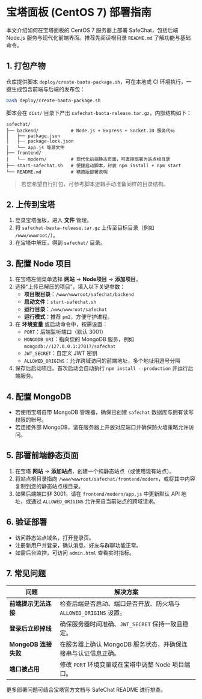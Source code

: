 # 宝塔面板 (CentOS 7) 部署指南

本文介绍如何在宝塔面板的 CentOS 7 服务器上部署 SafeChat，包括后端 Node.js 服务与现代化前端界面。推荐先阅读根目录 `README.md` 了解功能与基础命令。

## 1. 打包产物

仓库提供脚本 `deploy/create-baota-package.sh`，可在本地或 CI 环境执行，一键生成包含前端与后端的发布包：

```bash
bash deploy/create-baota-package.sh
```

脚本会在 `dist/` 目录下产出 `safechat-baota-release.tar.gz`，内部结构如下：

```
safechat/
├── backend/            # Node.js + Express + Socket.IO 服务代码
│   ├── package.json
│   ├── package-lock.json
│   └── app.js 等源文件
├── frontend/
│   └── modern/         # 现代化前端静态页面，可直接部署为站点根目录
├── start-safechat.sh   # 便捷启动脚本，封装 npm install + npm start
└── README.md           # 精简版部署说明
```

> 若您希望自行打包，可参考脚本逻辑手动准备同样的目录结构。

## 2. 上传到宝塔

1. 登录宝塔面板，进入 **文件** 管理。
2. 将 `safechat-baota-release.tar.gz` 上传至目标目录（例如 `/www/wwwroot/`）。
3. 在宝塔中解压，得到 `safechat/` 目录。

## 3. 配置 Node 项目

1. 在宝塔左侧菜单选择 **网站** → **Node项目** → **添加项目**。
2. 选择“上传已解压的项目”，填入以下关键参数：
   - **项目根目录**：`/www/wwwroot/safechat/backend`
   - **启动文件**：`start-safechat.sh`
   - **运行目录**：`/www/wwwroot/safechat`
   - **运行模式**：推荐 `pm2`，方便守护进程。
3. 在 **环境变量** 或启动命令中，按需设置：
   - `PORT`：后端监听端口（默认 3001）
   - `MONGODB_URI`：指向您的 MongoDB 服务，例如 `mongodb://127.0.0.1:27017/safechat`
   - `JWT_SECRET`：自定义 JWT 密钥
   - `ALLOWED_ORIGINS`：允许跨域访问的前端地址，多个地址用逗号分隔
4. 保存后启动项目。首次启动会自动执行 `npm install --production` 并运行后端服务。

## 4. 配置 MongoDB

- 若使用宝塔自带 MongoDB 管理器，确保已创建 `safechat` 数据库与拥有读写权限的账号。
- 若连接外部 MongoDB，请在服务器上开放对应端口并确保防火墙策略允许访问。

## 5. 部署前端静态页面

1. 在宝塔 **网站** → **添加站点**，创建一个纯静态站点（或使用现有站点）。
2. 将站点根目录指向 `/www/wwwroot/safechat/frontend/modern`，或将其中内容复制到您的静态站点根目录。
3. 如果后端端口非 3001，请在 `frontend/modern/app.js` 中更新默认 API 地址，或通过 `ALLOWED_ORIGINS` 允许来自当前站点的跨域请求。

## 6. 验证部署

- 访问静态站点域名，打开登录页。
- 注册新用户并登录，确认消息、好友与群聊功能正常。
- 如需后台监控，可访问 `admin.html` 查看实时指标。

## 7. 常见问题

| 问题 | 解决方案 |
| --- | --- |
| **前端提示无法连接** | 检查后端是否启动、端口是否开放、防火墙与 `ALLOWED_ORIGINS` 设置。 |
| **登录后立即掉线** | 确保服务器时间准确、`JWT_SECRET` 保持一致且稳定。 |
| **MongoDB 连接失败** | 在服务器上确认 MongoDB 服务状态，并确保连接串与认证信息正确。 |
| **端口被占用** | 修改 `PORT` 环境变量或在宝塔中调整 Node 项目端口。 |

更多部署问题可结合宝塔官方文档与 SafeChat README 进行排查。
